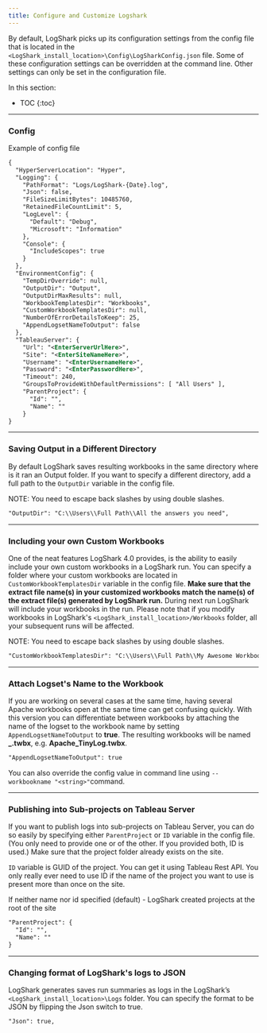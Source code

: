 ```yaml
---
title: Configure and Customize Logshark
---
```


By default, LogShark picks up its configuration settings from the config file that is located in the `<LogShark_install_location>\Config\LogSharkConfig.json` file. Some of these configuration settings can be overridden at the command line. Other settings can only be set in the configuration file. 

In this section:

* TOC
{:toc}

-----------

### Config
Example of config file

```xml
{
  "HyperServerLocation": "Hyper",
  "Logging": {
    "PathFormat": "Logs/LogShark-{Date}.log",
    "Json": false,
    "FileSizeLimitBytes": 10485760,
    "RetainedFileCountLimit": 5,
    "LogLevel": {
      "Default": "Debug",
      "Microsoft": "Information"
    },
    "Console": {
      "IncludeScopes": true
    }
  },
  "EnvironmentConfig": {
    "TempDirOverride": null,
    "OutputDir": "Output",
    "OutputDirMaxResults": null,
    "WorkbookTemplatesDir": "Workbooks",
    "CustomWorkbookTemplatesDir": null,
    "NumberOfErrorDetailsToKeep": 25,
    "AppendLogsetNameToOutput": false
  },
  "TableauServer": {
    "Url": "<EnterServerUrlHere>",
    "Site": "<EnterSiteNameHere>",
    "Username": "<EnterUsernameHere>",
    "Password": "<EnterPasswordHere>",
    "Timeout": 240,
    "GroupsToProvideWithDefaultPermissions": [ "All Users" ],
    "ParentProject": {
      "Id": "",
      "Name": ""
    }
}
```
----
### Saving Output in a Different Directory
By default LogShark saves resulting workbooks in the same directory where is it ran an Output folder. If you want to specify a different directory, add a full path to the `OutputDir` variable in the config file.

NOTE: You need to escape back slashes by using double slashes.

```xml
"OutputDir": "C:\\Users\\Full Path\\All the answers you need",
```

----
### Including your own Custom Workbooks
One of the neat features LogShark 4.0 provides, is the ability to easily include your own custom workbooks in a LogShark run. You can specify a folder where your custom workbooks are located in `CustomWorkbookTemplatesDir` variable in the config file. **Make sure that the extract file name(s) in your customized workbooks match the name(s) of the extract file(s) generated by LogShark run.** During next run LogShark will include your workbooks in the run. Please note that if you modify workbooks in LogShark\'s `<LogShark_install_location>/Workbooks` folder, all your subsequent runs will be affected.

NOTE: You need to escape back slashes by using double slashes.

```xml
"CustomWorkbookTemplatesDir": "C:\\Users\\Full Path\\My Awesome Workbooks",
```

----
### Attach Logset's Name to the Workbook
If you are working on several cases at the same time, having several Apache workbooks open at the same time can get confusing quickly. With this version you can differentiate between workbooks by attaching the name of the logset to the workbook name by setting `AppendLogsetNameToOutput` to **true**. The resulting workbooks will be named **<PluginName>_<LogsetName>.twbx**, e.g. **Apache_TinyLog.twbx**.


```xml
"AppendLogsetNameToOutput": true
```

You can also override the config value in command line using  `--workbookname "<string>"`command. 

----
### Publishing into Sub-projects on Tableau Server

If you want to publish logs into sub-projects on Tableau Server, you can do so easily by specifying either `ParentProject` or `ID` variable in the config file. (You only need to provide one or of the other. If you provided both, ID is used.) Make sure that the project folder already exists on the site.

`ID` variable is GUID of the project. You can get it using Tableau Rest API. You only really ever need to use ID if the name of the project you want to use is present more than once on the site.

If neither name nor id specified (default) - LogShark created projects at the root of the site

 
```xml
"ParentProject": {
  "Id": "",
  "Name": ""
}
```
----
### Changing format of LogShark's logs to JSON
LogShark generates saves run summaries as logs in the LogShark’s `<LogShark_install_location>\Logs` folder. You can specify the format to be JSON by flipping the Json switch to true. 

 
```xml
"Json": true,
```